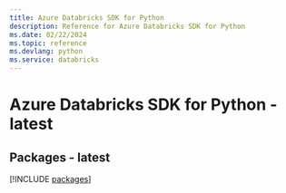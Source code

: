 ```yaml
---
title: Azure Databricks SDK for Python
description: Reference for Azure Databricks SDK for Python
ms.date: 02/22/2024
ms.topic: reference
ms.devlang: python
ms.service: databricks
---
```

# Azure Databricks SDK for Python - latest
## Packages - latest
[!INCLUDE [packages](databricks-index.md)]